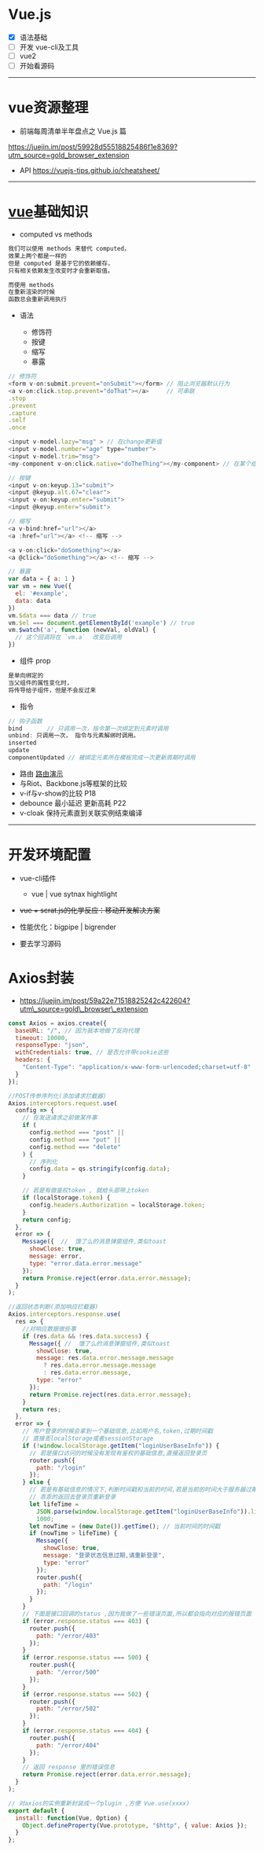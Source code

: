 # **Vue.js**

- [x] 语法基础
- [ ] 开发 vue-cli及工具
- [ ] vue2
- [ ] 开始看源码

--------------------------------------------------------------------------------

# vue资源整理

- 前端每周清单半年盘点之 Vue.js 篇

<https://juejin.im/post/59928d55518825486f1e8369?utm_source=gold_browser_extension>

- API <https://vuejs-tips.github.io/cheatsheet/>

--------------------------------------------------------------------------------

# [vue](https://vuefe.cn/v2/guide/)基础知识

- computed vs methods

```javascript
我们可以使用 methods 来替代 computed，
效果上两个都是一样的
但是 computed 是基于它的依赖缓存，
只有相关依赖发生改变时才会重新取值。

而使用 methods
在重新渲染的时候
函数总会重新调用执行
```

- 语法

  - 修饰符
  - 按键
  - 缩写
  - 暴露

```javascript
// 修饰符
<form v-on:submit.prevent="onSubmit"></form> // 阻止浏览器默认行为
<a v-on:click.stop.prevent="doThat"></a>     // 可串联
.stop
.prevent
.capture
.self
.once

<input v-model.lazy="msg" > // 在change更新值
<input v-model.number="age" type="number">
<input v-model.trim="msg">
<my-component v-on:click.native="doTheThing"></my-component> // 在某个组件的根元素上监听一个原生事件

// 按键
<input v-on:keyup.13="submit">
<input @keyup.alt.67="clear">
<input v-on:keyup.enter="submit">
<input @keyup.enter="submit">

// 缩写
<a v-bind:href="url"></a>
<a :href="url"></a> <!-- 缩写 -->

<a v-on:click="doSomething"></a>
<a @click="doSomething"></a> <!-- 缩写 -->

// 暴露
var data = { a: 1 }
var vm = new Vue({
  el: '#example',
  data: data
})
vm.$data === data // true
vm.$el === document.getElementById('example') // true
vm.$watch('a', function (newVal, oldVal) {
  // 这个回调将在 `vm.a`  改变后调用
})
```

- 组件 prop

```javascript
是单向绑定的
当父组件的属性变化时，
将传导给子组件，但是不会反过来
```

- 指令

```javascript
// 钩子函数
bind       // 只调用一次，指令第一次绑定到元素时调用
unbind: 只调用一次， 指令与元素解绑时调用。
inserted  
update
componentUpdated // 被绑定元素所在模板完成一次更新周期时调用
```

- 路由 [路由演示](https://github.com/chrisvfritz/vue-2.0-simple-routing-example)
- 与Riot、Backbone.js等框架的比较
- v-if与v-show的比较 P18
- debounce 最小延迟 更新高耗 P22
- v-cloak 保持元素直到关联实例结束编译

--------------------------------------------------------------------------------

# 开发环境配置

- vue-cli插件

  - vue | vue sytnax hightlight

- ~~vue + scrat.js的化学反应：移动开发解决方案~~
- 性能优化：bigpipe | bigrender
- 要去学习源码

# Axios封装

- <https://juejin.im/post/59a22e71518825242c422604?utm\_source=gold\_browser\_extension>

```javascript
const Axios = axios.create({
  baseURL: "/", // 因为我本地做了反向代理
  timeout: 10000,
  responseType: "json",
  withCredentials: true, // 是否允许带cookie这些
  headers: {
    "Content-Type": "application/x-www-form-urlencoded;charset=utf-8"
  }
});

//POST传参序列化(添加请求拦截器)
Axios.interceptors.request.use(
  config => {
    // 在发送请求之前做某件事
    if (
      config.method === "post" ||
      config.method === "put" ||
      config.method === "delete"
    ) {
      // 序列化
      config.data = qs.stringify(config.data);
    }

    // 若是有做鉴权token , 就给头部带上token
    if (localStorage.token) {
      config.headers.Authorization = localStorage.token;
    }
    return config;
  },
  error => {
    Message({  //  饿了么的消息弹窗组件,类似toast
      showClose: true,
      message: error,
      type: "error.data.error.message"
    });
    return Promise.reject(error.data.error.message);
  }
);

//返回状态判断(添加响应拦截器)
Axios.interceptors.response.use(
  res => {
    //对响应数据做些事
    if (res.data && !res.data.success) {
      Message({ //  饿了么的消息弹窗组件,类似toast
        showClose: true,
        message: res.data.error.message.message
          ? res.data.error.message.message
          : res.data.error.message,
        type: "error"
      });
      return Promise.reject(res.data.error.message);
    }
    return res;
  },
  error => {
    // 用户登录的时候会拿到一个基础信息,比如用户名,token,过期时间戳
    // 直接丢localStorage或者sessionStorage
    if (!window.localStorage.getItem("loginUserBaseInfo")) {
      // 若是接口访问的时候没有发现有鉴权的基础信息,直接返回登录页
      router.push({
        path: "/login"
      });
    } else {
      // 若是有基础信息的情况下,判断时间戳和当前的时间,若是当前的时间大于服务器过期的时间
      // 乖乖的返回去登录页重新登录
      let lifeTime =
        JSON.parse(window.localStorage.getItem("loginUserBaseInfo")).lifeTime *
        1000;
      let nowTime = (new Date()).getTime(); // 当前时间的时间戳
      if (nowTime > lifeTime) {
        Message({
          showClose: true,
          message: "登录状态信息过期,请重新登录",
          type: "error"
        });
        router.push({
          path: "/login"
        });
      }
    }
    // 下面是接口回调的status ,因为我做了一些错误页面,所以都会指向对应的报错页面
    if (error.response.status === 403) {
      router.push({
        path: "/error/403"
      });
    }
    if (error.response.status === 500) {
      router.push({
        path: "/error/500"
      });
    }
    if (error.response.status === 502) {
      router.push({
        path: "/error/502"
      });
    }
    if (error.response.status === 404) {
      router.push({
        path: "/error/404"
      });
    }
    // 返回 response 里的错误信息
    return Promise.reject(error.data.error.message);
  }
);

// 对axios的实例重新封装成一个plugin ,方便 Vue.use(xxxx)
export default {
  install: function(Vue, Option) {
    Object.defineProperty(Vue.prototype, "$http", { value: Axios });
  }
};
```
